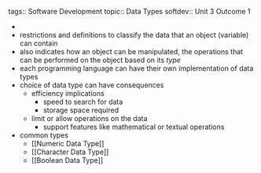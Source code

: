 tags:: Software Development
topic:: Data Types
softdev:: Unit 3 Outcome 1

-
- restrictions and definitions to classify the data that an object (variable) can contain
- also indicates how an object can be manipulated, the operations that can be performed on the object based on its *type*
- each programming language can have their own implementation of data types
- choice of data type can have consequences
	- efficiency implications
		- speed to search for data
		- storage space required
	- limit or allow operations on the data
		- support features like mathematical or textual operations
- common types
	- [[Numeric Data Type]]
	- [[Character Data Type]]
	- [[Boolean Data Type]]